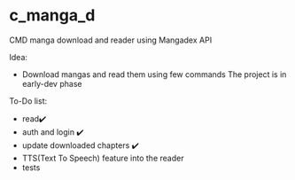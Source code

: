 # c_manga_d

CMD manga download and reader using Mangadex API

Idea:
  - Download mangas and read them using few commands
The project is in early-dev phase

To-Do list:
 - read✔️
 - auth and login ✔️
 - update downloaded chapters ✔️
 - TTS(Text To Speech) feature into the reader
 - tests
